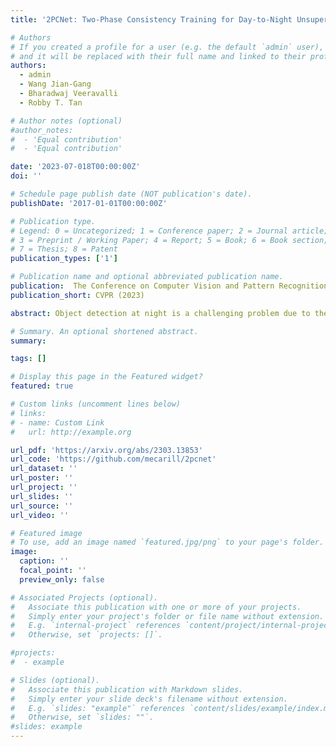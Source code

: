 ```yaml
---
title: '2PCNet: Two-Phase Consistency Training for Day-to-Night Unsupervised Domain Adaptive Object'

# Authors
# If you created a profile for a user (e.g. the default `admin` user), write the username (folder name) here
# and it will be replaced with their full name and linked to their profile.
authors:
  - admin
  - Wang Jian-Gang
  - Bharadwaj Veeravalli
  - Robby T. Tan

# Author notes (optional)
#author_notes:
#  - 'Equal contribution'
#  - 'Equal contribution'

date: '2023-07-018T00:00:00Z'
doi: ''

# Schedule page publish date (NOT publication's date).
publishDate: '2017-01-01T00:00:00Z'

# Publication type.
# Legend: 0 = Uncategorized; 1 = Conference paper; 2 = Journal article;
# 3 = Preprint / Working Paper; 4 = Report; 5 = Book; 6 = Book section;
# 7 = Thesis; 8 = Patent
publication_types: ['1']

# Publication name and optional abbreviated publication name.
publication:  The Conference on Computer Vision and Pattern Recognition (CVPR) 2023
publication_short: CVPR (2023)

abstract: Object detection at night is a challenging problem due to the absence of night image annotations. Despite several domain adaptation methods, achieving high-precision results remains an issue. False-positive error propagation is still observed in methods using the well-established student-teacher framework, particularly for small-scale and low-light objects. This paper proposes a two-phase consistency unsupervised domain adaptation network, 2PCNet, to address these issues. The network employs high-confidence bounding-box predictions from the teacher in the first phase and appends them to the student's region proposals for the teacher to re-evaluate in the second phase, resulting in a combination of high and low confidence pseudo-labels. The night images and pseudo-labels are scaled-down before being used as input to the student, providing stronger small-scale pseudo-labels. To address errors that arise from low-light regions and other night-related attributes in images, we propose a night-specific augmentation pipeline called NightAug. This pipeline involves applying random augmentations, such as glare, blur, and noise, to daytime images. Experiments on publicly available datasets demonstrate that our method achieves superior results to state-of-the-art methods by 20\%, and to supervised models trained directly on the target data.

# Summary. An optional shortened abstract.
summary: 

tags: []

# Display this page in the Featured widget?
featured: true

# Custom links (uncomment lines below)
# links:
# - name: Custom Link
#   url: http://example.org

url_pdf: 'https://arxiv.org/abs/2303.13853'
url_code: 'https://github.com/mecarill/2pcnet'
url_dataset: ''
url_poster: ''
url_project: ''
url_slides: ''
url_source: ''
url_video: ''

# Featured image
# To use, add an image named `featured.jpg/png` to your page's folder.
image:
  caption: ''
  focal_point: ''
  preview_only: false

# Associated Projects (optional).
#   Associate this publication with one or more of your projects.
#   Simply enter your project's folder or file name without extension.
#   E.g. `internal-project` references `content/project/internal-project/index.md`.
#   Otherwise, set `projects: []`.

#projects:
#  - example

# Slides (optional).
#   Associate this publication with Markdown slides.
#   Simply enter your slide deck's filename without extension.
#   E.g. `slides: "example"` references `content/slides/example/index.md`.
#   Otherwise, set `slides: ""`.
#slides: example
---
```


<!-- Supplementary notes can be added here, including [code, math, and images](https://wowchemy.com/docs/writing-markdown-latex/). -->
